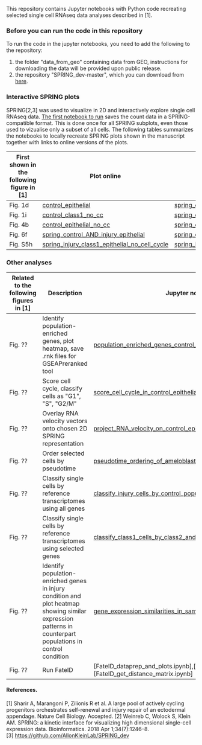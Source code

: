 This repository contains Jupyter notebooks with Python code recreating selected single cell RNAseq data analyses described in [1].

### Before you can run the code in this repository
To run the code in the jupyter notebooks, you need to add the following to the repository:
1) the folder "data_from_geo" containing data from GEO, instructions for downloading the data will be provided upon public release.
2) the repository "SPRING_dev-master", which you can download from [here](https://github.com/AllonKleinLab/SPRING).

### Interactive SPRING plots
SPRING[2,3] was used to visualize in 2D and interactively explore single cell RNAseq data. [The first notebook to run](spring_save_counts_for_all_plots.ipynb) saves the count data in a SPRING-compatible format. This is done once for all SPRING subplots, even those used to vizualise only a subset of all cells.
The following tables summarizes the notebooks to locally recreate SPRING plots shown in the manuscript together with links to online versions of the plots.

First shown in the following figure in [1] | Plot online | Jupyter notebook
 --- | --- | ---
Fig. 1d | [control_epithelial](https://kleintools.hms.harvard.edu/tools/springViewer_1_6_dev.html?datasets/Sharir_et_al_2019/control_epithelial) | [spring_control_epithelial.ipynb](spring_control_epithelial.ipynb)
Fig. 1i | [control_class1_no_cc](https://kleintools.hms.harvard.edu/tools/springViewer_1_6_dev.html?datasets/Sharir_et_al_2019/control_class1_no_cc) | [spring_control_class1_epithelial_no_cell_cycle.ipynb](spring_control_class1_epithelial_no_cell_cycle.ipynb)
Fig. 4b  | [control_epithelial_no_cc](https://kleintools.hms.harvard.edu/tools/springViewer_1_6_dev.html?datasets/Sharir_et_al_2019/control_epithelial_no_cc) | [spring_control_epithelial_no_cell_cycle.ipynb](spring_control_epithelial_no_cell_cycle.ipynb)
Fig. 6f | [spring_control_AND_injury_epithelial](https://kleintools.hms.harvard.edu/tools/springViewer_1_6_dev.html?datasets/Sharir_et_al_2019/control_and_injury_epithelial) | [spring_control_AND_injury_epithelial.ipynb](spring_control_AND_injury_epithelial.ipynb)
Fig. S5h | [spring_injury_class1_epithelial_no_cell_cycle](https://kleintools.hms.harvard.edu/tools/springViewer_1_6_dev.html?datasets/Sharir_et_al_2019/injury_class1_no_cc) | [spring_injury_class1_epithelial_no_cell_cycle.ipynb](spring_injury_class1_epithelial_no_cell_cycle.ipynb)


### Other analyses

Related to the following figures in [1] | Description | Jupyter notebook
--- | --- | ---
Fig. ?? | Identify population-enriched genes, plot heatmap, save .rnk files for GSEAPreranked tool | [population_enriched_genes_control_and_save_rnk_files.ipynb](population_enriched_genes_control_and_save_rnk_files.ipynb)
Fig. ?? | Score cell cycle, classify cells as "G1", "S", "G2/M" | [score_cell_cycle_in_control_epithelial_cells.ipynb](score_cell_cycle_in_control_epithelial_cells.ipynb)
Fig. ?? | Overlay RNA velocity vectors onto chosen 2D SPRING representation | [project_RNA_velocity_on_control_epithelial_spring_plot.ipynb](project_RNA_velocity_on_control_epithelial_spring_plot.ipynb)
Fig. ?? | Order selected cells by pseudotime | [pseudotime_ordering_of_ameloblasts.ipynb](pseudotime_ordering_of_ameloblasts.ipynb)
Fig. ?? | Classify single cells by reference transcriptomes using all genes | [classify_injury_cells_by_control_populations.ipynb](classify_injury_cells_by_control_populations.ipynb)
Fig. ?? | Classify single cells by reference transcriptomes using selected genes | [classify_class1_cells_by_class2_and_3_populations.ipynb](classify_class1_cells_by_class2_and_3_populations.ipynb)
Fig. ?? | Identify population-enriched genes in injury condition and plot heatmap showing similar expression patterns in counterpart populations in control condition | [gene_expression_similarities_in_same_population_ctrl_vs_injury.ipynb](gene_expression_similarities_in_same_population_ctrl_vs_injury.ipynb)
Fig. ?? | Run FateID | [FateID_dataprep_and_plots.ipynb],[ FateID_R_code.ipynb],[FateID_get_distance_matrix.ipynb]

#### References.  
[1] Sharir A, Marangoni P, Zilionis R et al. A large pool of actively cycling progenitors orchestrates self-renewal and injury repair of an ectodermal appendage. Nature Cell Biology. Accepted.
[2] Weinreb C, Wolock S, Klein AM. SPRING: a kinetic interface for visualizing high dimensional single-cell expression data. Bioinformatics. 2018 Apr 1;34(7):1246–8.  
[3] https://github.com/AllonKleinLab/SPRING_dev
